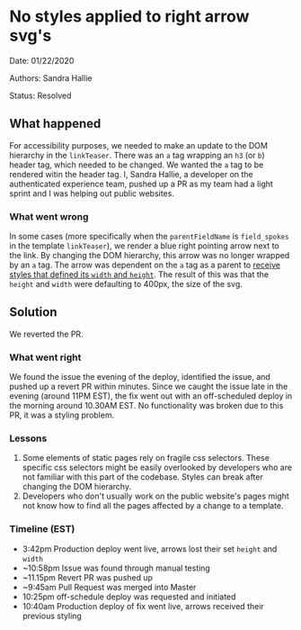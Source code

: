 # No styles applied to right arrow svg's

Date: 01/22/2020

Authors: Sandra Hallie

Status: Resolved

## What happened
For accessibility purposes, we needed to make an update to the DOM hierarchy in the `linkTeaser`. There was an `a` tag wrapping an `h3` (or `b`) header tag, which needed to be changed. We wanted the `a` tag to be rendered witin the header tag.
I, Sandra Hallie, a developer on the authenticated experience team, pushed up a PR as my team had a light sprint and I was helping out public websites.

### What went wrong
In some cases (more specifically when the `parentFieldName` is `field_spokes` in the template `linkTeaser`), we render a blue right pointing arrow next to the link. By changing the DOM hierarchy, this arrow was no longer wrapped by an `a` tag.
The arrow was dependent on the `a` tag as a parent to [receive styles that defined its `width` and `height`](https://github.com/department-of-veterans-affairs/veteran-facing-services-tools/blob/8d39616e957cb44b6664a658b2c51dca8076fe7e/packages/formation/sass/modules/_m-hub-page-link-list.scss).
The result of this was that the `height` and `width` were defaulting to 400px, the size of the svg.

## Solution
We reverted the PR.

### What went right
We found the issue the evening of the deploy, identified the issue, and pushed up a revert PR within minutes. Since we caught the issue late in the evening (around 11PM EST), the fix went out with an off-scheduled deploy in the morning around 10.30AM EST.
No functionality was broken due to this PR, it was a styling problem.

### Lessons
1. Some elements of static pages rely on fragile css selectors. These specific css selectors might be easily overlooked by developers who are not familiar with this part of the codebase. Styles can break after changing the DOM hierarchy.
2. Developers who don't usually work on the public website's pages might not know how to find all the pages affected by a change to a template.

### Timeline (EST)
- 3:42pm Production deploy went live, arrows lost their set `height` and `width`
- ~10:58pm Issue was found through manual testing
- ~11.15pm Revert PR was pushed up
- ~9:45am Pull Request was merged into Master
- 10:25pm off-schedule deploy was requested and initiated
- 10:40am Production deploy of fix went live, arrows received their previous styling
